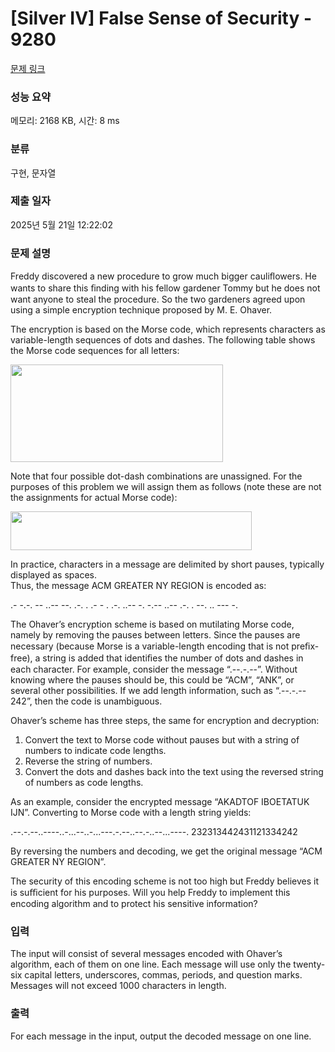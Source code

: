 # [Silver IV] False Sense of Security - 9280 

[문제 링크](https://www.acmicpc.net/problem/9280) 

### 성능 요약

메모리: 2168 KB, 시간: 8 ms

### 분류

구현, 문자열

### 제출 일자

2025년 5월 21일 12:22:02

### 문제 설명

<p>Freddy discovered a new procedure to grow much bigger cauliﬂowers. He wants to share this ﬁnding with his fellow gardener Tommy but he does not want anyone to steal the procedure. So the two gardeners agreed upon using a simple encryption technique proposed by M. E. Ohaver.</p>

<p>The encryption is based on the Morse code, which represents characters as variable-length sequences of dots and dashes. The following table shows the Morse code sequences for all letters:</p>

<p><img alt="" src="https://www.acmicpc.net/upload/images/fs1.png" style="height:156px; width:340px"></p>

<p>Note that four possible dot-dash combinations are unassigned. For the purposes of this problem we will assign them as follows (note these are not the assignments for actual Morse code):</p>

<p><img alt="" src="https://www.acmicpc.net/upload/images/fs2.png" style="height:62px; width:386px"></p>

<p>In practice, characters in a message are delimited by short pauses, typically displayed as spaces.<br>
Thus, the message ACM GREATER NY REGION is encoded as:</p>

<p>.- -.-. -- ..-- --. .-. . .- - . .-. ..-- -. -.-- ..-- .-. . --. .. --- -.</p>

<p>The Ohaver’s encryption scheme is based on mutilating Morse code, namely by removing the pauses between letters. Since the pauses are necessary (because Morse is a variable-length encoding that is not preﬁx-free), a string is added that identiﬁes the number of dots and dashes in each character. For example, consider the message “.--.-.--”. Without knowing where the pauses should be, this could be “ACM”, “ANK”, or several other possibilities. If we add length information, such as “.--.-.-- 242”, then the code is unambiguous.</p>

<p>Ohaver’s scheme has three steps, the same for encryption and decryption:</p>

<ol>
	<li>Convert the text to Morse code without pauses but with a string of numbers to indicate code lengths.</li>
	<li>Reverse the string of numbers.</li>
	<li>Convert the dots and dashes back into the text using the reversed string of numbers as code lengths.</li>
</ol>

<p>As an example, consider the encrypted message “AKADTOF IBOETATUK IJN”. Converting to Morse code with a length string yields:</p>

<p>.--.-.--..----..-...--..-...---.-.--..--.-..--...----. 232313442431121334242</p>

<p>By reversing the numbers and decoding, we get the original message “ACM GREATER NY REGION”.</p>

<p>The security of this encoding scheme is not too high but Freddy believes it is suﬃcient for his purposes. Will you help Freddy to implement this encoding algorithm and to protect his sensitive information?</p>

### 입력 

 <p>The input will consist of several messages encoded with Ohaver’s algorithm, each of them on one line. Each message will use only the twenty-six capital letters, underscores, commas, periods, and question marks. Messages will not exceed 1000 characters in length.</p>

### 출력 

 <p>For each message in the input, output the decoded message on one line.</p>

